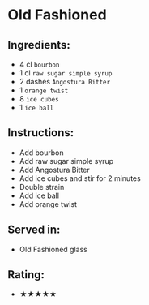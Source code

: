 # Old Fashioned

## Ingredients:
- 4 cl `bourbon`
- 1 cl `raw sugar simple syrup`
- 2 dashes `Angostura Bitter`
- 1 `orange twist`
- 8 `ice cubes`
- 1 `ice ball`

## Instructions:
- Add bourbon
- Add raw sugar simple syrup
- Add Angostura Bitter
- Add ice cubes and stir for 2 minutes
- Double strain
- Add ice ball
- Add orange twist

## Served in:
- Old Fashioned glass

## Rating:
- ★★★★★